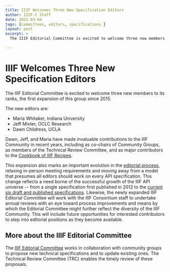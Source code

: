 ```yaml
---
title: IIIF Welcomes Three New Specification Editors
author: IIIF-C Staff
date: 2021-03-04
tags: [committees, editors, specifications ]
layout: post
excerpt: >
  The IIIF Editorial Committee is excited to welcome three new members to its ranks, the first expansion of this group since 2015.

---
```


# IIIF Welcomes Three New Specification Editors

The IIIF Editorial Committee is excited to welcome three new members to its ranks, the first expansion of this group since 2015.

The new editors are:
- Maria Whitaker, Indiana University
- Jeff Mixter, OCLC Research
- Dawn Childress, UCLA

Dawn, Jeff, and Maria have made invaluable contributions to the IIIF Community in recent years, including as co-chairs of Community Groups, as members of the Technical Review Committee, and as major contributors to the [Cookbook of IIIF Recipes](https://iiif.io/api/cookbook/).  

This expansion also marks an important evolution in the [editorial process](https://iiif.io/community/policy/editorial/), relaxing in-person meeting requirements and moving away from a model that presumes all editors should work on every API specification. This change reflects a need borne of the successful growth of the IIIF API universe -- from a single specification first published in 2012 to the [current six draft and published specifications](https://iiif.io/api/). Likewise, the newly expanded IIIF Editorial Committee will work with the IIIF Consortium staff to undertake annual reviews with an eye toward process improvements and means by which the Editorial Committee might further reflect the diversity of the IIIF Community. This will include future opportunities for interested contributors to step into editorial positions as they become available. 

## More about the IIIF Editorial Committee

The [IIIF Editorial Committee](https://iiif.io/community/editors/) works in collaboration with community groups to propose new technical specifications and to update existing ones. The Technical Review Committee (TRC) enables the timely review of these proposals.
